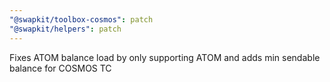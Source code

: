 ```yaml
---
"@swapkit/toolbox-cosmos": patch
"@swapkit/helpers": patch
---
```


Fixes ATOM balance load by only supporting ATOM and adds min sendable balance for COSMOS TC
